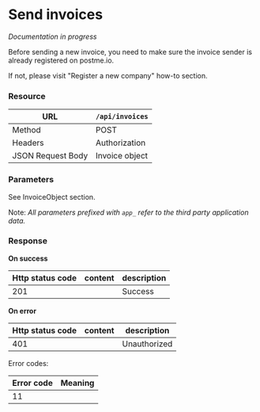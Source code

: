 # Send invoices

*Documentation in progress*

Before sending a new invoice, you need to make sure the invoice sender is already registered on postme.io.

If not, please visit "Register a new company" how-to section.

### Resource

|URL|`/api/invoices`|
|---|---|
|Method|POST|
|Headers|Authorization |
|JSON Request Body|Invoice object|


### Parameters

See InvoiceObject section.

Note: *All parameters prefixed with `app_` refer to the third party application data.*

### Response

__On success__

|Http status code|content|description|
|---|---|---|
|201||Success|

__On error__

|Http status code|content|description|
|---|---|---|
|401||Unauthorized|

Error codes:

|Error code|Meaning|
|---|---|
|11||
